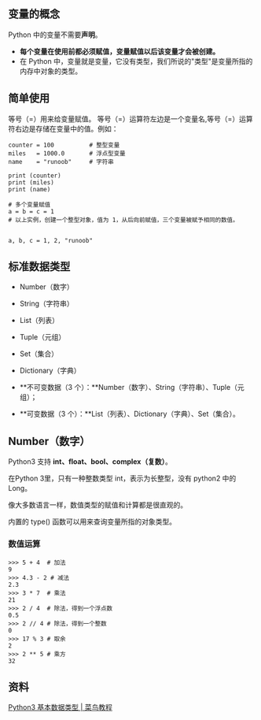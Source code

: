 ## 变量的概念

Python 中的变量不需要**声明**。

- **每个变量在使用前都必须赋值，变量赋值以后该变量才会被创建。**
- 在 Python 中，变量就是变量，它没有类型，我们所说的"类型"是变量所指的内存中对象的类型。

## 简单使用

等号（=）用来给变量赋值。
等号（=）运算符左边是一个变量名,等号（=）运算符右边是存储在变量中的值。例如：

```python3
counter = 100          # 整型变量
miles   = 1000.0       # 浮点型变量
name    = "runoob"     # 字符串

print (counter)
print (miles)
print (name)
```

```plaintext
# 多个变量赋值
a = b = c = 1
# 以上实例，创建一个整型对象，值为 1，从后向前赋值，三个变量被赋予相同的数值。


a, b, c = 1, 2, "runoob"
```
## 标准数据类型

- Number（数字）
- String（字符串）
- List（列表）
- Tuple（元组）
- Set（集合）
- Dictionary（字典）

-   **不可变数据（3 个）：**Number（数字）、String（字符串）、Tuple（元组）；
-   **可变数据（3 个）：**List（列表）、Dictionary（字典）、Set（集合）。

## Number（数字）

Python3 支持 **int、float、bool、complex（复数）**。

在Python 3里，只有一种整数类型 int，表示为长整型，没有 python2 中的 Long。

像大多数语言一样，数值类型的赋值和计算都是很直观的。

内置的 type() 函数可以用来查询变量所指的对象类型。

### 数值运算

```plaintext
>>> 5 + 4  # 加法  
9  
>>> 4.3 - 2 # 减法  
2.3  
>>> 3 * 7  # 乘法  
21  
>>> 2 / 4  # 除法，得到一个浮点数  
0.5  
>>> 2 // 4 # 除法，得到一个整数  
0  
>>> 17 % 3 # 取余  
2  
>>> 2 ** 5 # 乘方  
32
```
## 资料

[Python3 基本数据类型 | 菜鸟教程](https://www.runoob.com/python3/python3-data-type.html)

